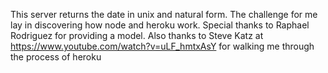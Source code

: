 
  This server returns the date in unix and natural form. The challenge for me lay in discovering
  how node and heroku work. Special thanks to Raphael Rodriguez for providing a model.  Also thanks to 
  Steve Katz at https://www.youtube.com/watch?v=uLF_hmtxAsY for walking me through the process of heroku
  